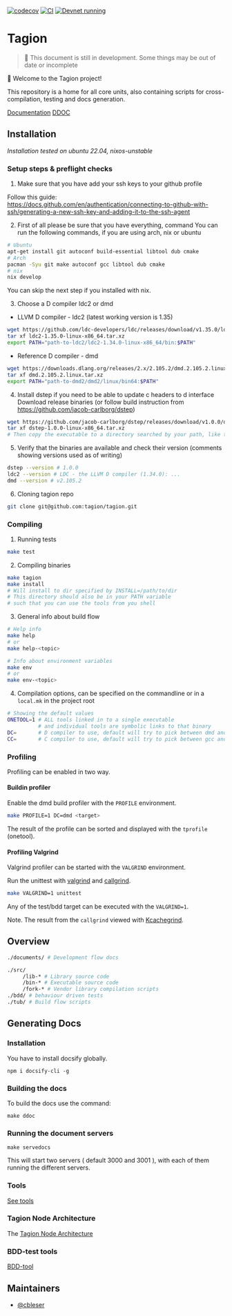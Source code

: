 [![codecov](https://codecov.io/gh/tagion/tagion/branch/current/graph/badge.svg?token=TM12EX8GSB)](https://codecov.io/gh/tagion/tagion)
[![CI](https://github.com/tagion/tagion/actions/workflows/main.yml/badge.svg?branch=current)](https://github.com/tagion/tagion/actions/workflows/main.yml)
[![Devnet running](https://img.shields.io/badge/Devnet-blue?logo=circle&logoColor=aqua)](https://pulse.tagion.org/tagion/)

# Tagion

> 🚧 This document is still in development. Some things may be out of date or incomplete

👋 Welcome to the Tagion project! 

This repository is a home for all core units, also containing scripts for cross-compilation, testing and docs generation.

[Documentation](https://docs.tagion.org)
[DDOC](https://ddoc.tagion.org)

## Installation
*Installation tested on ubuntu 22.04, nixos-unstable*

### Setup steps & preflight checks

1. Make sure that you have add your ssh keys to your github profile

Follow this guide:  
https://docs.github.com/en/authentication/connecting-to-github-with-ssh/generating-a-new-ssh-key-and-adding-it-to-the-ssh-agent

2. First of all please be sure that you have everything, command
You can run the following commands, if you are using arch, nix or ubuntu
    
```bash
# Ubuntu
apt-get install git autoconf build-essential libtool dub cmake
# Arch
pacman -Syu git make autoconf gcc libtool dub cmake
# nix
nix develop
```

You can skip the next step if you installed with nix.  

    
3. Choose a D compiler ldc2 or dmd
        
- LLVM D compiler - ldc2 (latest working version is 1.35)
```bash
wget https://github.com/ldc-developers/ldc/releases/download/v1.35.0/ldc2-1.35.0-linux-x86_64.tar.xz
tar xf ldc2-1.35.0-linux-x86_64.tar.xz
export PATH="path-to-ldc2/ldc2-1.34.0-linux-x86_64/bin:$PATH"
```
        
- Reference D compiler - dmd
```bash
wget https://downloads.dlang.org/releases/2.x/2.105.2/dmd.2.105.2.linux.tar.xz
tar xf dmd.2.105.2.linux.tar.xz
export PATH="path-to-dmd2/dmd2/linux/bin64:$PATH"
```

4. Install dstep if you need to be able to update c headers to d interface
Download release binaries (or follow build instruction from https://github.com/jacob-carlborg/dstep)
    
```bash
wget https://github.com/jacob-carlborg/dstep/releases/download/v1.0.0/dstep-1.0.0-linux-x86_64.tar.xz
tar xf dstep-1.0.0-linux-x86_64.tar.xz
# Then copy the executable to a directory searched by your path, like the path you added when you set up your compiler
```
    
5. Verify that the binaries are available and check their version (comments showing versions used as of writing)
    
```bash
dstep --version # 1.0.0
ldc2 --version # LDC - the LLVM D compiler (1.34.0): ...
dmd --version # v2.105.2
```

6. Cloning tagion repo

```bash
git clone git@github.com:tagion/tagion.git
```

### Compiling

1. Running tests

```bash
make test
```

2. Compiling binaries

```bash
make tagion
make install
# Will install to dir specified by INSTALL=/path/to/dir
# This directory should also be in your PATH variable
# such that you can use the tools from you shell
```

3. General info about build flow

```bash
# Help info
make help
# or
make help-<topic>

# Info about environment variables
make env
# or
make env-<topic>
```

4. Compilation options, can be specified on the commandline or in a `local.mk` in the project root

```bash
# Showing the default values
ONETOOL=1 # ALL tools linked in to a single executable
          # and individual tools are symbolic links to that binary
DC=       # D compiler to use, default will try to pick between dmd and ldc2
CC=       # C compiler to use, default will try to pick between gcc and clang
```

### Profiling 

Profiling can be enabled in two way.

#### Buildin profiler
Enable the dmd build profiler with the `PROFILE` environment.
```bash
make PROFILE=1 DC=dmd <target>
```
The result of the profile can be sorted and displayed with the `tprofile` (onetool).


#### Profiling Valgrind
Valgrind profiler can be started with the `VALGRIND` environment.

Run the unittest with [valgrind](https://valgrind.org) and [callgrind](https://valgrind.org/docs/manual/cl-manual.html).
```bash
make VALGRIND=1 unittest
```
Any of the test/bdd target can be executed with the `VALGRIND=1`.

Note. The result from the `callgrind` viewed with [Kcachegrind](https://kcachegrind.github.io/html/Home.html).


## Overview

```bash
./documents/ # Development flow docs

./src/
     /lib-* # Library source code
     /bin-* # Executable source code
     /fork-* # Vendor library compilation scripts
./bdd/ # behaviour driven tests
./tub/ # Build flow scripts
```

## Generating Docs
### Installation
You have to install docsify globally.
```
npm i docsify-cli -g
```
### Building the docs
To build the docs use the command:

```
make ddoc
```

### Running the document servers

```
make servedocs
```

This will start two servers ( default 3000 and 3001 ), with each of them running the different servers.
### Tools 
[See tools](src/bin-tools/tagion/tools/README.md)

### Tagion Node Architecture
The [Tagion Node Architecture](https://docs.tagion.org)

### BDD-test tools
[BDD-tool](src/bin-collider/tagion/tools/README.md)


## Maintainers

- [@cbleser](https://github.com/cbleser)
